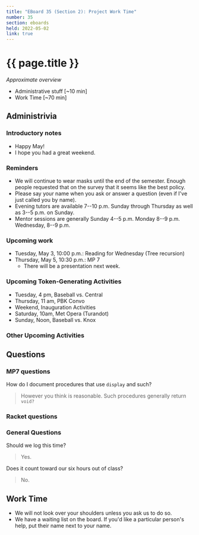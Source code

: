 ```yaml
---
title: "EBoard 35 (Section 2): Project Work Time"
number: 35
section: eboards
held: 2022-05-02
link: true
---
```

# {{ page.title }}

_Approximate overview_

* Administrative stuff [~10 min]
* Work Time [~70 min]

Administrivia
-------------

### Introductory notes

* Happy May!
* I hope you had a great weekend.

### Reminders

* We will continue to wear masks until the end of the semester.  Enough
  people requested that on the survey that it seems like the best policy.
* Please say your name when you ask or answer a question (even if I've
  just called you by name).
* Evening tutors are available 7--10 p.m. Sunday through Thursday as
  well as 3--5 p.m. on Sunday.
* Mentor sessions are generally Sunday 4--5 p.m.  Monday 8--9 p.m.  
  Wednesday, 8--9 p.m.

### Upcoming work

* Tuesday, May 3, 10:00 p.m.: Reading for Wednesday (Tree recursion)
* Thursday, May 5, 10:30 p.m.: MP 7
    * There will be a presentation next week.

### Upcoming Token-Generating Activities

* Tuesday, 4 pm, Baseball vs. Central
* Thursday, 11 am, PBK Convo
* Weekend, Inauguration Activities
* Saturday, 10am, Met Opera (Turandot)
* Sunday, Noon, Baseball vs. Knox

### Other Upcoming Activities

Questions
---------

### MP7 questions

How do I document procedures that use `display` and such?

> However you think is reasonable.  Such procedures generally return `void?`

### Racket questions

### General Questions

Should we log this time?

> Yes.

Does it count toward our six hours out of class?

> No.

Work Time
---------

* We will not look over your shoulders unless you ask us to do so.
* We have a waiting list on the board.  If you'd like a particular
  person's help, put their name next to your name.
